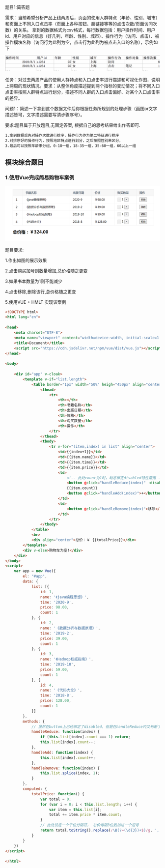 题目1:简答题

需求：当前希望分析产品上线两周后，页面的使用人群特点（年龄、性别、城市）和页面上不同入口点击率（页面上各种按钮、超链接等等的点击次数/页面访问次数）的关系。 拿到的数据格式为csv格式，每行数据包括：用户操作时间、用户id、用户对应的信息（好几列，年龄、性别、城市）、操作行为（访问、点击）、被操作模块名称（访问行为此列为空，点击行为此列为被点击入口的名称），示例如下

![1595334213939](assets/1595334266472.png)

任务：对过去两周产品的使用人群特点和入口点击率进行描述和可视化作图，说明上两周的现状情况。要求：从整体角度描述提到两个指标的变动情况；将不同入口点击率按照人群特点进行划分，描述不同人群的入口点击偏好、对某个入口点击率的差异。

  问题1：简述一下拿到这个数据文件后你根据任务所规划的处理步骤（画图or文字描述皆可，文字描述需要写清步骤序号）。 

要求:题目属于开放题目,无固定答案, 根据自己的思考结果给出作答即可.

```
1.拿到数据后先对操作次数进行排序，操作行为作为第二特征进行排序
2.对排序好的操作行为，按照地区特点进行划分，之后按照性别来区分，
3.最后可以按照年龄来分组，0-18一组，18-35一组，35-60一组，60以上一组
```



## 模块综合题目

### 1.使用Vue完成简易购物车案例

![1595340256345](assets/1595340256345.png)

题目要求: 

1.作出如图的展示效果

2.点击购买加号则数量增加,总价格随之更变 

3.如果书本数量为1则不能减少

4.点击移除,删除该行,总价格随之更变

5.使用VUE + HMLT 实现该案例

```html
<!DOCTYPE html>
<html lang="en">

<head>
    <meta charset="UTF-8">
    <meta name="viewport" content="width=device-width, initial-scale=1.0">
    <title>Document</title>
    <script src="https://cdn.jsdelivr.net/npm/vue/dist/vue.js"></script>
</head>

<body>

    <div id="app" v-cloak>
        <template v-if="list.length">
            <table border="1px" width="50%" heigh="450px" align="center" cellspacing="0">
                <thead>
                    <tr>
                        <th></th>
                        <th>书籍名称</th>
                        <th>出版日期</th>
                        <th>价格</th>
                        <th>购买数量</th>
                        <th>操作</th>
                    </tr>
                </thead>
                <tbody>
                    <tr v-for="(item,index) in list" align="center">
                        <td>{{index+1}}</td>
                        <td>{{item.name}}</td>
                        <td>{{item.time}}</td>
                        <td>{{item.price}}</td>
                        <td>
                            <!-- 此处count为1时，动态绑定disabled特性禁用 -->
                            <button @click="handleReduce(index)" :disabled="item.count===1">-</button>
                            {{item.count}}
                            <button @click="handleAdd(index)">+</button>
                        </td>
                        <td>
                            <button @click="handleRemove(index)">移除</button>
                        </td>
                    </tr>
                </tbody>
            </table>
            <br>
            <div align="center">总价：￥ {{totalPrice}}</div>
        </template>
        <div v-else>购物车为空!</div>
    </div>
</body>
<script>
    var app = new Vue({
        el: "#app",
        data: {
            list: [{
                id: 1,
                name: '《java编程思想》',
                time: '2020-9',
                price: 98.00,
                count: 1
            }, {
                id: 2,
                name: '《数据分析与数据原理》',
                time: '2019-2',
                price: 39.00,
                count: 1
            }, {
                id: 3,
                name: '《Hadoop权威指南》',
                time: '2019-10',
                price: 59.00,
                count: 1
            }, {
                id: 4,
                name: '《代码大全》',
                time: '2018-8',
                price: 128.00,
                count: 1
            }]
        },
        methods: {
            // 虽然在button上已经绑定了disabled，但是在handleReduce内又判断了一遍，这是因为在某些时候可能不用button元素，这时给它们增加disabled是没有任何作用的
            handleReduce: function(index) {
                if (this.list[index].count === 1) return;
                this.list[index].count--;
            },
            handleAdd: function(index) {
                this.list[index].count++;
            },
            handleRemove: function(index) {
                this.list.splice(index, 1);
            }
        },
        computed: {
            totalPrice: function() {
                var total = 0;
                for (var i = 0; i < this.list.length; i++) {
                    var item = this.list[i];
                    total += item.price * item.count;
                }
                // 此处设定一个千位分隔符， 总价每隔3位数加进一个逗号
                return total.toString().replace(/\B(?=(\d{3})+$)/g, ',')
            }
        }
    })
</script>

</html>
```

